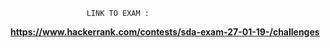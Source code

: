                      LINK TO EXAM :
**https://www.hackerrank.com/contests/sda-exam-27-01-19-/challenges**

